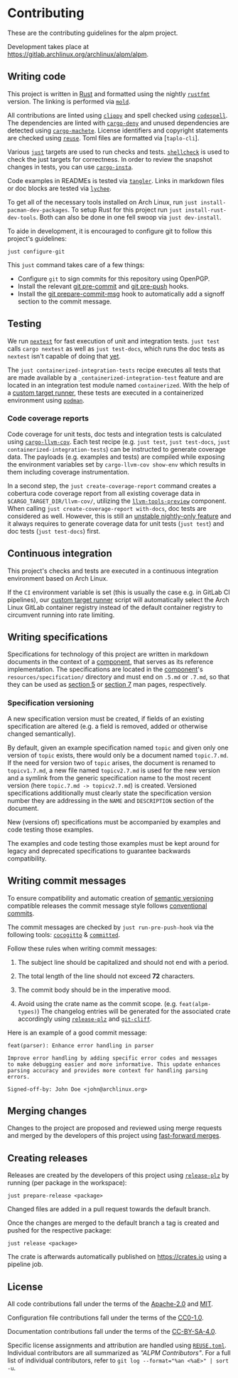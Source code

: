 # Contributing

These are the contributing guidelines for the alpm project.

Development takes place at <https://gitlab.archlinux.org/archlinux/alpm/alpm>.

## Writing code

This project is written in [Rust] and formatted using the nightly [`rustfmt`] version.
The linking is performed via [`mold`].

All contributions are linted using [`clippy`] and spell checked using [`codespell`].
The dependencies are linted with [`cargo-deny`] and unused dependencies are detected using [`cargo-machete`].
License identifiers and copyright statements are checked using [`reuse`].
Toml files are formatted via [`taplo-cli`].

Various [`just`] targets are used to run checks and tests.
[`shellcheck`] is used to check the just targets for correctness.
In order to review the snapshot changes in tests, you can use [`cargo-insta`].

Code examples in READMEs is tested via [`tangler`].
Links in markdown files or doc blocks are tested via [`lychee`].

To get all of the necessary tools installed on Arch Linux, run `just install-pacman-dev-packages`.
To setup Rust for this project run `just install-rust-dev-tools`.
Both can also be done in one fell swoop via `just dev-install`.

To aide in development, it is encouraged to configure git to follow this project's guidelines:

```shell
just configure-git
```

This `just` command takes care of a few things:

- Configure `git` to sign commits for this repository using OpenPGP.
- Install the relevant [git pre-commit] and [git pre-push] hooks.
- Install the [git prepare-commit-msg] hook to automatically add a signoff section to the commit message.

## Testing

We run [`nextest`] for fast execution of unit and integration tests.
`just test` calls `cargo nextest` as well as `just test-docs`, which runs the doc tests as `nextest` isn't capable of doing that [yet](https://github.com/nextest-rs/nextest/issues/16).

The `just containerized-integration-tests` recipe executes all tests that are made available by a `_containerized-integration-test` feature and are located in an integration test module named `containerized`.
With the help of a [custom target runner], these tests are executed in a containerized environment using [`podman`].

### Code coverage reports

Code coverage for unit tests, doc tests and integration tests is calculated using [`cargo-llvm-cov`].
Each test recipe (e.g. `just test`, `just test-docs`, `just containerized-integration-tests`) can be instructed to generate coverage data.
The payloads (e.g. examples and tests) are compiled while exposing the environment variables set by `cargo-llvm-cov show-env` which results in them including coverage instrumentation.

In a second step, the `just create-coverage-report` command creates a cobertura code coverage report from all existing coverage data in `$CARGO_TARGET_DIR/llvm-cov/`, utilizing the [`llvm-tools-preview`] component.
When calling `just create-coverage-report with-docs`, doc tests are considered as well.
However, this is still an [unstable nightly-only feature](https://github.com/rust-lang/rust/issues/85658) and it always requires to generate coverage data for unit tests (`just test`) and doc tests (`just test-docs`) first.

## Continuous integration

This project's checks and tests are executed in a continuous integration environment based on Arch Linux.

If the `CI` environment variable is set (this is usually the case e.g. in GitLab CI pipelines), our [custom target runner] script will automatically select the Arch Linux GitLab container registry instead of the default container registry to circumvent running into rate limiting.

## Writing specifications

Specifications for technology of this project are written in markdown documents in the context of a [component], that serves as its reference implementation.
The specifications are located in the [component]'s `resources/specification/` directory and must end on `.5.md` or `.7.md`, so that they can be used as [section 5] or [section 7] man pages, respectively.

### Specification versioning

A new specification version must be created, if fields of an existing specification are altered (e.g. a field is removed, added or otherwise changed semantically).

By default, given an example specification named `topic` and given only one version of `topic` exists, there would only be a document named `topic.7.md`.
If the need for version two of `topic` arises, the document is renamed to `topicv1.7.md`, a new file named `topicv2.7.md` is used for the new version and a symlink from the generic specification name to the most recent version (here `topic.7.md -> topicv2.7.md`) is created.
Versioned specifications additionally must clearly state the specification version number they are addressing in the `NAME` and `DESCRIPTION` section of the document.

New (versions of) specifications must be accompanied by examples and code testing those examples.

The examples and code testing those examples must be kept around for legacy and deprecated specifications to guarantee backwards compatibility.

## Writing commit messages

To ensure compatibility and automatic creation of [semantic versioning] compatible releases the commit message style follows [conventional commits].

The commit messages are checked by `just run-pre-push-hook` via the following tools: [`cocogitto`] & [`committed`].

Follow these rules when writing commit messages:

1. The subject line should be capitalized and should not end with a period.

1. The total length of the line should not exceed **72** characters.

1. The commit body should be in the imperative mood.

1. Avoid using the crate name as the commit scope. (e.g. `feat(alpm-types)`)
   The changelog entries will be generated for the associated crate accordingly using [`release-plz`] and [`git-cliff`].

Here is an example of a good commit message:

```text
feat(parser): Enhance error handling in parser

Improve error handling by adding specific error codes and messages
to make debugging easier and more informative. This update enhances
parsing accuracy and provides more context for handling parsing errors.

Signed-off-by: John Doe <john@archlinux.org>
```

## Merging changes

Changes to the project are proposed and reviewed using merge requests and merged by the developers of this project using [fast-forward merges].

## Creating releases

Releases are created by the developers of this project using [`release-plz`] by running (per package in the workspace):

```shell
just prepare-release <package>
```

Changed files are added in a pull request towards the default branch.

Once the changes are merged to the default branch a tag is created and pushed for the respective package:

```shell
just release <package>
```

The crate is afterwards automatically published on https://crates.io using a pipeline job.

## License

All code contributions fall under the terms of the [Apache-2.0] and [MIT].

Configuration file contributions fall under the terms of the [CC0-1.0].

Documentation contributions fall under the terms of the [CC-BY-SA-4.0].

Specific license assignments and attribution are handled using [`REUSE.toml`].
Individual contributors are all summarized as _"ALPM Contributors"_.
For a full list of individual contributors, refer to `git log --format="%an <%aE>" | sort -u`.

[Rust]: https://www.rust-lang.org/
[`mold`]: https://github.com/rui314/mold
[`rustfmt`]: https://github.com/rust-lang/rustfmt
[`clippy`]: https://github.com/rust-lang/rust-clippy
[`codespell`]: https://github.com/codespell-project/codespell
[`cargo-deny`]: https://github.com/EmbarkStudios/cargo-deny
[`cargo-insta`]: https://github.com/mitsuhiko/insta
[`cargo-llvm-cov`]: https://github.com/taiki-e/cargo-llvm-cov
[`git-cliff`]: https://git-cliff.org
[`shellcheck`]: https://www.shellcheck.net/
[`cocogitto`]: https://docs.cocogitto.io/
[`committed`]: https://github.com/crate-ci/committed
[`release-plz`]: https://release-plz.ieni.dev
[`reuse`]: https://git.fsfe.org/reuse/tool
[`lychee`]: https://github.com/lycheeverse/lychee
[`nextest`]: https://nexte.st/
[`just`]: https://github.com/casey/just
[`podman`]: https://podman.io/
[`tangler`]: https://github.com/wiktor-k/tangler
[`taplo`]: https://github.com/tamasfe/taplo
[`cargo-machete`]: https://github.com/bnjbvr/cargo-machete
[`llvm-tools-preview`]: https://github.com/rust-lang/rust/issues/85658
[custom target runner]: ./.cargo/runner.sh
[git pre-commit]: https://man.archlinux.org/man/githooks.5#pre-commit
[git pre-push]: https://man.archlinux.org/man/githooks.5#pre-push
[git prepare-commit-msg]: https://man.archlinux.org/man/githooks.5#prepare-commit-msg
[semantic versioning]: https://semver.org/
[conventional commits]: https://www.conventionalcommits.org/en/v1.0.0/
[Apache-2.0]: ./LICENSES/Apache-2.0.txt
[MIT]: ./LICENSES/MIT.txt
[CC0-1.0]: ./LICENSES/CC0-1.0.txt
[CC-BY-SA-4.0]: ./LICENSES/CC-BY-SA-4.0.txt
[`REUSE.toml`]: ./REUSE.toml
[component]: ./README.md#components
[fast-forward merges]: https://man.archlinux.org/man/git-merge.1#FAST-FORWARD_MERGE
[section 5]: https://en.wikipedia.org/wiki/Man_page#Manual_sections
[section 7]: https://en.wikipedia.org/wiki/Man_page#Manual_sections
